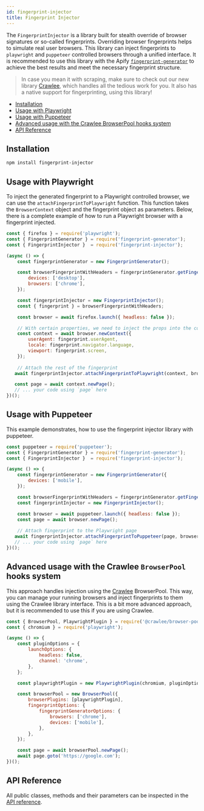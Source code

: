 ```yaml
---
id: fingerprint-injector
title: Fingerprint Injector
---
```


The `FingerprintInjector` is a library built for stealth override of browser signatures or so-called fingerprints. Overriding browser fingerprints helps to simulate real user browsers.
This library can inject fingerprints to `playwright` and `puppeteer` controlled browsers through a unified interface.
It is recommended to use this library with the Apify [`fingerprint-generator`](https://github.com/apify/fingerprint-generator) to achieve the best results and meet the necessary fingerprint structure.

> In case you mean it with scraping, make sure to check out our new library [Crawlee](https://crawlee.dev/), which handles all the tedious work for you. It also has a native support for fingerprinting, using this library!

<!-- toc -->

- [Installation](#installation)
- [Usage with Playwright](#usage-with-the-playwright)
- [Usage with Puppeteer](#usage-with-the-puppeteer)
- [Advanced usage with the Crawlee BrowserPool hooks system](#advanced-usage-with-the-browser-pool-hooks-system)
- [API Reference](#api-reference)

<!-- tocstop -->

## Installation

```bash
npm install fingerprint-injector
```

## Usage with Playwright
To inject the generated fingerprint to a Playwright controlled browser, we can use the `attachFingerprintToPlaywright` function. This function takes the `BrowserContext` object and the fingerprint object as parameters. Below, there is a complete example of how to run a Playwright browser with a fingerprint injected.

```javascript
const { firefox } = require('playwright');
const { FingerprintGenerator } = require('fingerprint-generator');
const { FingerprintInjector }  = require('fingerprint-injector');

(async () => {
    const fingerprintGenerator = new FingerprintGenerator();

    const browserFingerprintWithHeaders = fingerprintGenerator.getFingerprint({
        devices: ['desktop'],
        browsers: ['chrome'],
    });

    const fingerprintInjector = new FingerprintInjector();
    const { fingerprint } = browserFingerprintWithHeaders;

    const browser = await firefox.launch({ headless: false });

    // With certain properties, we need to inject the props into the context initialization
    const context = await browser.newContext({
        userAgent: fingerprint.userAgent,
        locale: fingerprint.navigator.language,
        viewport: fingerprint.screen,
    });
   
    // Attach the rest of the fingerprint
   await fingerprintInjector.attachFingerprintToPlaywright(context, browserFingerprintWithHeaders);

   const page = await context.newPage();
   // ... your code using `page` here
})();
```

## Usage with Puppeteer
This example demonstrates, how to use the fingerprint injector library with puppeteer.
```javascript
const puppeteer = require('puppeteer');
const { FingerprintGenerator } = require('fingerprint-generator');
const { FingerprintInjector }  = require('fingerprint-injector');

(async () => {
    const fingerprintGenerator = new FingerprintGenerator({
        devices: ['mobile'],
    });

    const browserFingerprintWithHeaders = fingerprintGenerator.getFingerprint();
    const fingerprintInjector = new FingerprintInjector();

    const browser = await puppeteer.launch({ headless: false });
    const page = await browser.newPage();
   
    // Attach fingerprint to the Playwright page
   await fingerprintInjector.attachFingerprintToPuppeteer(page, browserFingerprintWithHeaders);
   // ... your code using `page` here
})();
```
## Advanced usage with the Crawlee `BrowserPool` hooks system
This approach handles injection using the [Crawlee](https://crawlee.dev/) BrowserPool. This way, you can manage your running browsers and inject fingerprints to them using the Crawlee library interface. This is a bit more advanced approach, but it is recommended to use this if you are using Crawlee.

```javascript
const { BrowserPool, PlaywrightPlugin } = require('@crawlee/browser-pool');
const { chromium } = require('playwright');

(async () => {
    const pluginOptions = {
        launchOptions: {
            headless: false,
            channel: 'chrome',
        },
    };

    const playwrightPlugin = new PlaywrightPlugin(chromium, pluginOptions);

    const browserPool = new BrowserPool({
        browserPlugins: [playwrightPlugin],
        fingerprintOptions: {
            fingerprintGeneratorOptions: {
                browsers: ['chrome'],
                devices: ['mobile'],
            },
        },
    });

    const page = await browserPool.newPage();
    await page.goto('https://google.com');
})();
```

## API Reference
All public classes, methods and their parameters can be inspected in the [API reference](../../../api/fingerprint-injector/).
